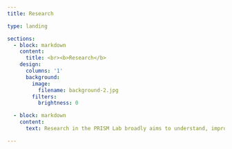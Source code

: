 ```yaml
---
title: Research

type: landing

sections:
  - block: markdown
    content:
      title: <br><b>Research</b>
    design:
      columns: '1'
      background:
        image:
          filename: background-2.jpg
        filters:
          brightness: 0

  - block: markdown
    content:
      text: Research in the PRISM Lab broadly aims to understand, improve the assessment of, and intervene upon processes that confer risk for suicidal ideation, intent, and behaviors. We use a transdiagnostic framework - which means our research spans across and beyond traditional diagnostic categories - to understand (1) contributors to the development and maintenance of suicidal thoughts and behaviors; and (2) when (and under what circumstances) transitions from suicidal thoughts to actions occur. Below, we detail some of our ongoing projects.<br><br><h2><center>Acute Suicidal Crises</center></h2><br>(TBA)<br><h2><center>Cognitive Facilitators of Suicidal Thoughts and Behaviors</center></h2><br>(TBA)<br><h2><center>Ecological Momentary Assessment</center></h2><br>(TBA)<br><h2><center>Measurement and Quantitative Methods</center></h2><br>(TBA)

---
```

